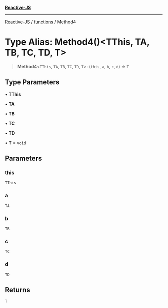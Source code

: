 [**Reactive-JS**](../../README.md)

***

[Reactive-JS](../../README.md) / [functions](../README.md) / Method4

# Type Alias: Method4()\<TThis, TA, TB, TC, TD, T\>

> **Method4**\<`TThis`, `TA`, `TB`, `TC`, `TD`, `T`\>: (`this`, `a`, `b`, `c`, `d`) => `T`

## Type Parameters

• **TThis**

• **TA**

• **TB**

• **TC**

• **TD**

• **T** = `void`

## Parameters

### this

`TThis`

### a

`TA`

### b

`TB`

### c

`TC`

### d

`TD`

## Returns

`T`
